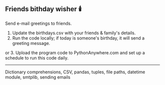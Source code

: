 ## Friends bithday wisher 🕯️

Send e-mail greetings to friends.

1. Update the birthdays.csv with your friends & family's details. 
2. Run the code locally; if today is someone's birthday, it will send a greeting message.

or
3.  Upload the program code to PythonAnywhere.com and set up a schedule to run this code daily.
___

Dictionary comprehensions, CSV, pandas, tuples, file paths, datetime module, smtplib, sending emails